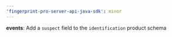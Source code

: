 ```yaml
---
'fingerprint-pro-server-api-java-sdk': minor
---
```


**events**: Add a `suspect` field to the `identification` product schema